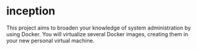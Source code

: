 # inception

This project aims to broaden your knowledge of system administration by using Docker. You will virtualize several Docker images, creating them in your new personal virtual machine.
